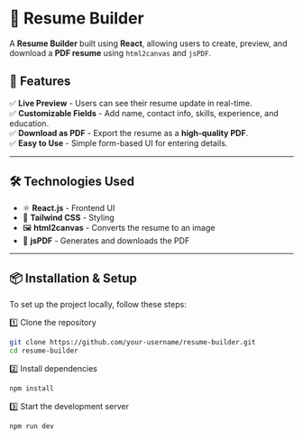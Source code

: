 # 📝 Resume Builder

A **Resume Builder** built using **React**, allowing users to create, preview, and download a **PDF resume** using `html2canvas` and `jsPDF`.

## 🚀 Features
✅ **Live Preview** - Users can see their resume update in real-time.  
✅ **Customizable Fields** - Add name, contact info, skills, experience, and education.  
✅ **Download as PDF** - Export the resume as a **high-quality PDF**.  
✅ **Easy to Use** - Simple form-based UI for entering details.  

---

## 🛠️ Technologies Used
- ⚛️ **React.js** - Frontend UI  
- 🎨 **Tailwind CSS** - Styling  
- 🖼️ **html2canvas** - Converts the resume to an image  
- 📄 **jsPDF** - Generates and downloads the PDF  

---

## 📦 Installation & Setup
To set up the project locally, follow these steps:

1️⃣ Clone the repository
```sh
git clone https://github.com/your-username/resume-builder.git
cd resume-builder
```

2️⃣ Install dependencies
```sh
npm install
```

3️⃣ Start the development server
```sh
npm run dev
```

